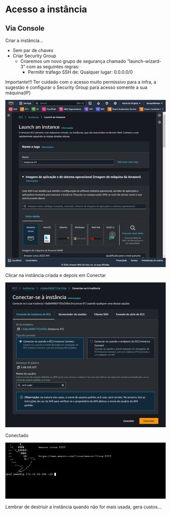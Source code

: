 # Acesso a instância

## Via Console

Criar a instância...

- Sem par de chaves
- Criar Security Group
    - Criaremos um novo grupo de segurança chamado “launch-wizard-3” com as seguintes regras:
        - Permitir tráfego SSH de: Qualquer lugar: 0.0.0.0/0

Importante!!!
Ter cuidado com o acesso muito permissivo para a infra, a sugestão é configurar o Security Group para acesso somente a sua máquina(IP) 

<div align="center">

![Instâncias](../../images/ec2-console.png)

</div>

Clicar na instância criada e depois em Conectar

<div align="center">

![Instâncias](../../images/conectar-console.png)

</div>

Conectado

<div align="center">

![Instâncias](../../images/conectado-console.png)

</div>

Lembrar de destriuir a instância quando não for mais usada, gera custos...